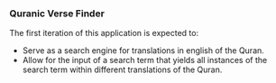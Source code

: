 ### Quranic Verse Finder

The first iteration of this application is expected to:
* Serve as a search engine for translations in english of the Quran.
* Allow for the input of a search term that yields all instances of the search term within different translations of the Quran.
